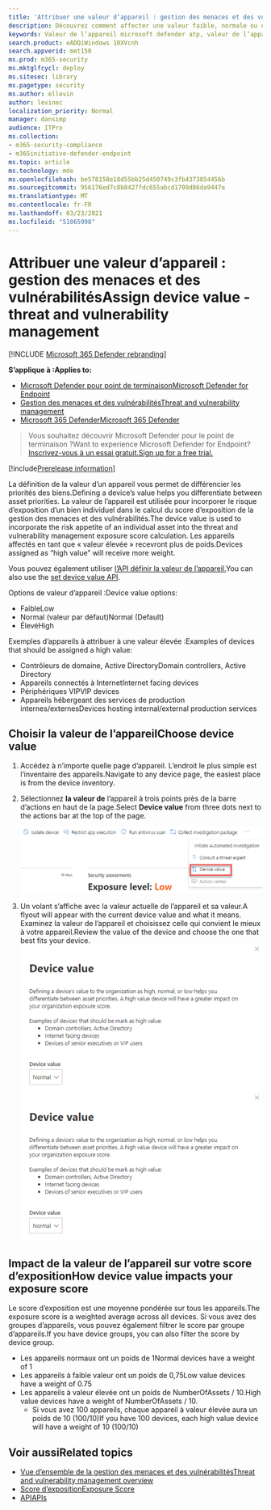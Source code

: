 ```yaml
---
title: 'Attribuer une valeur d’appareil : gestion des menaces et des vulnérabilités'
description: Découvrez comment affecter une valeur faible, normale ou élevée à un appareil pour vous aider à différencier les priorités des ressources.
keywords: Valeur de l’appareil microsoft defender atp, valeur de l’appareil de gestion des menaces et des vulnérabilités, appareils à valeur élevée, score d’exposition de la valeur de l’appareil
search.product: eADQiWindows 10XVcnh
search.appverid: met150
ms.prod: m365-security
ms.mktglfcycl: deploy
ms.sitesec: library
ms.pagetype: security
ms.author: ellevin
author: levinec
localization_priority: Normal
manager: dansimp
audience: ITPro
ms.collection:
- m365-security-compliance
- m365initiative-defender-endpoint
ms.topic: article
ms.technology: mde
ms.openlocfilehash: be578158e18d55bb25d450749c3fb4373854456b
ms.sourcegitcommit: 956176ed7c8b8427fdc655abcd1709d86da9447e
ms.translationtype: MT
ms.contentlocale: fr-FR
ms.lasthandoff: 03/23/2021
ms.locfileid: "51065998"
---
```

# <a name="assign-device-value---threat-and-vulnerability-management"></a><span data-ttu-id="8e90f-104">Attribuer une valeur d’appareil : gestion des menaces et des vulnérabilités</span><span class="sxs-lookup"><span data-stu-id="8e90f-104">Assign device value - threat and vulnerability management</span></span>

[!INCLUDE [Microsoft 365 Defender rebranding](../../includes/microsoft-defender.md)]

<span data-ttu-id="8e90f-105">**S’applique à :**</span><span class="sxs-lookup"><span data-stu-id="8e90f-105">**Applies to:**</span></span>

- [<span data-ttu-id="8e90f-106">Microsoft Defender pour point de terminaison</span><span class="sxs-lookup"><span data-stu-id="8e90f-106">Microsoft Defender for Endpoint</span></span>](https://go.microsoft.com/fwlink/?linkid=2154037)
- [<span data-ttu-id="8e90f-107">Gestion des menaces et des vulnérabilités</span><span class="sxs-lookup"><span data-stu-id="8e90f-107">Threat and vulnerability management</span></span>](next-gen-threat-and-vuln-mgt.md)
- [<span data-ttu-id="8e90f-108">Microsoft 365 Defender</span><span class="sxs-lookup"><span data-stu-id="8e90f-108">Microsoft 365 Defender</span></span>](https://go.microsoft.com/fwlink/?linkid=2118804)

> <span data-ttu-id="8e90f-109">Vous souhaitez découvrir Microsoft Defender pour le point de terminaison ?</span><span class="sxs-lookup"><span data-stu-id="8e90f-109">Want to experience Microsoft Defender for Endpoint?</span></span> [<span data-ttu-id="8e90f-110">Inscrivez-vous à un essai gratuit.</span><span class="sxs-lookup"><span data-stu-id="8e90f-110">Sign up for a free trial.</span></span>](https://www.microsoft.com/microsoft-365/windows/microsoft-defender-atp?ocid=docs-wdatp-portaloverview-abovefoldlink)

[!include[Prerelease information](../../includes/prerelease.md)]

<span data-ttu-id="8e90f-111">La définition de la valeur d’un appareil vous permet de différencier les priorités des biens.</span><span class="sxs-lookup"><span data-stu-id="8e90f-111">Defining a device’s value helps you differentiate between asset priorities.</span></span> <span data-ttu-id="8e90f-112">La valeur de l’appareil est utilisée pour incorporer le risque d’exposition d’un bien individuel dans le calcul du score d’exposition de la gestion des menaces et des vulnérabilités.</span><span class="sxs-lookup"><span data-stu-id="8e90f-112">The device value is used to incorporate the risk appetite of an individual asset into the threat and vulnerability management exposure score calculation.</span></span> <span data-ttu-id="8e90f-113">Les appareils affectés en tant que « valeur élevée » recevront plus de poids.</span><span class="sxs-lookup"><span data-stu-id="8e90f-113">Devices assigned as “high value” will receive more weight.</span></span>

<span data-ttu-id="8e90f-114">Vous pouvez également utiliser [l’API définir la valeur de l’appareil.](set-device-value.md)</span><span class="sxs-lookup"><span data-stu-id="8e90f-114">You can also use the [set device value API](set-device-value.md).</span></span>

<span data-ttu-id="8e90f-115">Options de valeur d’appareil :</span><span class="sxs-lookup"><span data-stu-id="8e90f-115">Device value options:</span></span>

- <span data-ttu-id="8e90f-116">Faible</span><span class="sxs-lookup"><span data-stu-id="8e90f-116">Low</span></span>
- <span data-ttu-id="8e90f-117">Normal (valeur par défaut)</span><span class="sxs-lookup"><span data-stu-id="8e90f-117">Normal (Default)</span></span>
- <span data-ttu-id="8e90f-118">Élevé</span><span class="sxs-lookup"><span data-stu-id="8e90f-118">High</span></span>

<span data-ttu-id="8e90f-119">Exemples d’appareils à attribuer à une valeur élevée :</span><span class="sxs-lookup"><span data-stu-id="8e90f-119">Examples of devices that should be assigned a high value:</span></span>

- <span data-ttu-id="8e90f-120">Contrôleurs de domaine, Active Directory</span><span class="sxs-lookup"><span data-stu-id="8e90f-120">Domain controllers, Active Directory</span></span>
- <span data-ttu-id="8e90f-121">Appareils connectés à Internet</span><span class="sxs-lookup"><span data-stu-id="8e90f-121">Internet facing devices</span></span>
- <span data-ttu-id="8e90f-122">Périphériques VIP</span><span class="sxs-lookup"><span data-stu-id="8e90f-122">VIP devices</span></span>
- <span data-ttu-id="8e90f-123">Appareils hébergeant des services de production internes/externes</span><span class="sxs-lookup"><span data-stu-id="8e90f-123">Devices hosting internal/external production services</span></span>

## <a name="choose-device-value"></a><span data-ttu-id="8e90f-124">Choisir la valeur de l’appareil</span><span class="sxs-lookup"><span data-stu-id="8e90f-124">Choose device value</span></span>

1. <span data-ttu-id="8e90f-125">Accédez à n’importe quelle page d’appareil. L’endroit le plus simple est l’inventaire des appareils.</span><span class="sxs-lookup"><span data-stu-id="8e90f-125">Navigate to any device page, the easiest place is from the device inventory.</span></span>

2. <span data-ttu-id="8e90f-126">Sélectionnez **la valeur de** l’appareil à trois points près de la barre d’actions en haut de la page.</span><span class="sxs-lookup"><span data-stu-id="8e90f-126">Select **Device value** from three dots next to the actions bar at the top of the page.</span></span>

    ![Exemple de la valeur de l’appareil.](images/tvm-device-value-dropdown.png)

3. <span data-ttu-id="8e90f-128">Un volant s’affiche avec la valeur actuelle de l’appareil et sa valeur.</span><span class="sxs-lookup"><span data-stu-id="8e90f-128">A flyout will appear with the current device value and what it means.</span></span> <span data-ttu-id="8e90f-129">Examinez la valeur de l’appareil et choisissez celle qui convient le mieux à votre appareil.</span><span class="sxs-lookup"><span data-stu-id="8e90f-129">Review the value of the device and choose the one that best fits your device.</span></span>
<span data-ttu-id="8e90f-130">![Exemple de volant de valeur d’appareil.](images/tvm-device-value-flyout.png)</span><span class="sxs-lookup"><span data-stu-id="8e90f-130">![Example of the device value flyout.](images/tvm-device-value-flyout.png)</span></span>

## <a name="how-device-value-impacts-your-exposure-score"></a><span data-ttu-id="8e90f-131">Impact de la valeur de l’appareil sur votre score d’exposition</span><span class="sxs-lookup"><span data-stu-id="8e90f-131">How device value impacts your exposure score</span></span>

<span data-ttu-id="8e90f-132">Le score d’exposition est une moyenne pondérée sur tous les appareils.</span><span class="sxs-lookup"><span data-stu-id="8e90f-132">The exposure score is a weighted average across all devices.</span></span> <span data-ttu-id="8e90f-133">Si vous avez des groupes d’appareils, vous pouvez également filtrer le score par groupe d’appareils.</span><span class="sxs-lookup"><span data-stu-id="8e90f-133">If you have device groups, you can also filter the score by device group.</span></span>

- <span data-ttu-id="8e90f-134">Les appareils normaux ont un poids de 1</span><span class="sxs-lookup"><span data-stu-id="8e90f-134">Normal devices have a weight of 1</span></span>
- <span data-ttu-id="8e90f-135">Les appareils à faible valeur ont un poids de 0,75</span><span class="sxs-lookup"><span data-stu-id="8e90f-135">Low value devices have a weight of 0.75</span></span>
- <span data-ttu-id="8e90f-136">Les appareils à valeur élevée ont un poids de NumberOfAssets / 10.</span><span class="sxs-lookup"><span data-stu-id="8e90f-136">High value devices have a weight of NumberOfAssets / 10.</span></span>
    - <span data-ttu-id="8e90f-137">Si vous avez 100 appareils, chaque appareil à valeur élevée aura un poids de 10 (100/10)</span><span class="sxs-lookup"><span data-stu-id="8e90f-137">If you have 100 devices, each high value device will have a weight of 10 (100/10)</span></span>

## <a name="related-topics"></a><span data-ttu-id="8e90f-138">Voir aussi</span><span class="sxs-lookup"><span data-stu-id="8e90f-138">Related topics</span></span>

- [<span data-ttu-id="8e90f-139">Vue d’ensemble de la gestion des menaces et des vulnérabilités</span><span class="sxs-lookup"><span data-stu-id="8e90f-139">Threat and vulnerability management overview</span></span>](next-gen-threat-and-vuln-mgt.md)
- [<span data-ttu-id="8e90f-140">Score d’exposition</span><span class="sxs-lookup"><span data-stu-id="8e90f-140">Exposure Score</span></span>](tvm-exposure-score.md)
- [<span data-ttu-id="8e90f-141">API</span><span class="sxs-lookup"><span data-stu-id="8e90f-141">APIs</span></span>](next-gen-threat-and-vuln-mgt.md#apis)